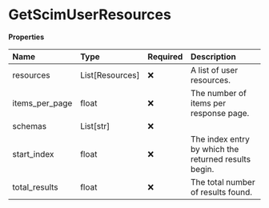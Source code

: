 # GetScimUserResources

**Properties**

| Name           | Type            | Required | Description                                          |
| :------------- | :-------------- | :------- | :--------------------------------------------------- |
| resources      | List[Resources] | ❌       | A list of user resources.                            |
| items_per_page | float           | ❌       | The number of items per response page.               |
| schemas        | List[str]       | ❌       |                                                      |
| start_index    | float           | ❌       | The index entry by which the returned results begin. |
| total_results  | float           | ❌       | The total number of results found.                   |

<!-- This file was generated by liblab | https://liblab.com/ -->

